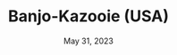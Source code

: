 ---
layout: n64
title: "Banjo-Kazooie (USA)"
categories:
 - approved
 - n64
 - universal
 - safe
tags:
- smash character pog
- platformer
series:
- banjo
date: May 31, 2023
permalink: /games/banjo-kazooie/play/details
publisher: Nintendo
gid: banjo-kazooie
edition: us
---